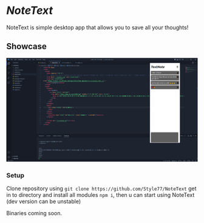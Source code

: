 # <i>NoteText</i>
NoteText is simple desktop app that allows you to save all your thoughts!

## Showcase
![image](assets\preview.png)

### Setup
Clone repository using `git clone https://github.com/Style77/NoteText`
get in to directory and install all modules `npm i`, then u can start using NoteText (dev version can be unstable)

Binaries coming soon.
